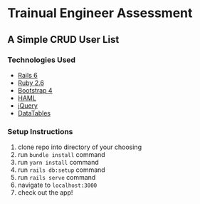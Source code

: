 # Trainual Engineer Assessment

## A Simple CRUD User List

### Technologies Used
  * [Rails 6](https://rubyonrails.org/)
  * [Ruby 2.6](https://www.ruby-lang.org/en/)
  * [Bootstrap 4](https://getbootstrap.com/docs/4.0/getting-started/introduction/)
  * [HAML](http://haml.info/)
  * [jQuery](https://jquery.com/)
  * [DataTables](https://datatables.net/)

### Setup Instructions
  1. clone repo into directory of your choosing 
  2. run `bundle install` command
  3. run `yarn install` command 
  4. run `rails db:setup` command
  5. run `rails serve` command
  6. navigate to `localhost:3000`
  7. check out the app!
